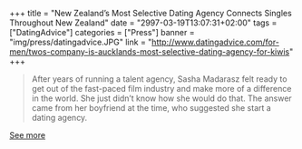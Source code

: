 +++
title = "New Zealand’s Most Selective Dating Agency Connects Singles Throughout New Zealand"
date = "2997-03-19T13:07:31+02:00"
tags = ["DatingAdvice"]
categories = ["Press"]
banner = "img/press/datingadvice.JPG"
link = "http://www.datingadvice.com/for-men/twos-company-is-aucklands-most-selective-dating-agency-for-kiwis"
+++

> After years of running a talent agency, Sasha Madarasz felt ready to get out of the fast-paced film industry and make more of a difference in the world. She just didn’t know how she would do that. The answer came from her boyfriend at the time, who suggested she start a dating agency.

<a href="http://www.datingadvice.com/for-men/twos-company-is-aucklands-most-selective-dating-agency-for-kiwis">See more</a>